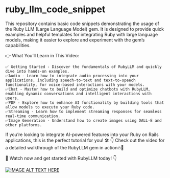 # ruby_llm_code_snippet
This repository contains basic code snippets demonstrating the usage of the Ruby LLM (Large Language Model) gem. It is designed to provide quick examples and helpful templates for integrating Ruby with large language models, making it easier to explore and experiment with the gem’s capabilities.

👉 What You’ll Learn in This Video:

    ✅ Getting Started - Discover the fundamentals of RubyLLM and quickly dive into hands-on examples.
    ✅Audio - Learn how to integrate audio processing into your applications, including speech-to-text and text-to-speech functionality, for voice-based interactions with your models.
    ✅Chat - Master how to build and optimize chatbots with RubyLLM, enabling dynamic conversations and intelligent interactions with users.
    ✅PDF - Explore how to enhance AI functionality by building tools that allow models to execute your Ruby code.
    ✅Streaming - Learn how to implement streaming responses for seamless real-time communication.
    ✅Image Generation - Understand how to create images using DALL-E and other platforms.

If you’re looking to integrate AI-powered features into your Ruby on Rails applications, this is the perfect tutorial for you! 🛠️
👇 Check out the video for a detailed walkthrough of the RubyLLM gem in action🔥🔔

🎥 Watch now and get started with RubyLLM today! 👇

[![IMAGE ALT TEXT HERE](https://img.youtube.com/vi/cgMe8-BZLhw/0.jpg)](https://www.youtube.com/watch?v=cgMe8-BZLhw)

